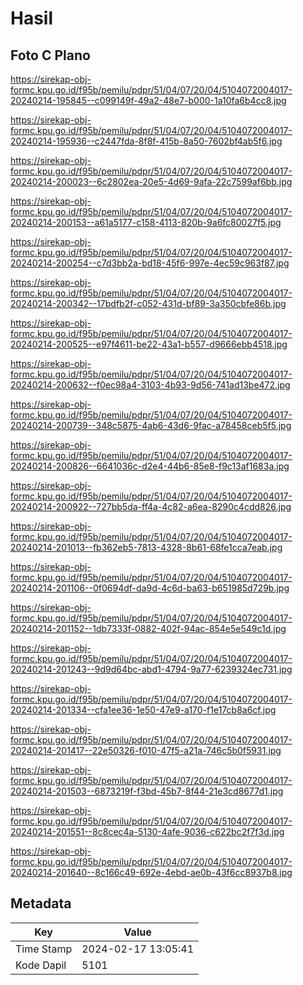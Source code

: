 # Hasil

## Foto C Plano

https://sirekap-obj-formc.kpu.go.id/f95b/pemilu/pdpr/51/04/07/20/04/5104072004017-20240214-195845--c099149f-49a2-48e7-b000-1a10fa6b4cc8.jpg

https://sirekap-obj-formc.kpu.go.id/f95b/pemilu/pdpr/51/04/07/20/04/5104072004017-20240214-195936--c2447fda-8f8f-415b-8a50-7602bf4ab5f6.jpg

https://sirekap-obj-formc.kpu.go.id/f95b/pemilu/pdpr/51/04/07/20/04/5104072004017-20240214-200023--6c2802ea-20e5-4d69-9afa-22c7599af6bb.jpg

https://sirekap-obj-formc.kpu.go.id/f95b/pemilu/pdpr/51/04/07/20/04/5104072004017-20240214-200153--a61a5177-c158-4113-820b-9a6fc80027f5.jpg

https://sirekap-obj-formc.kpu.go.id/f95b/pemilu/pdpr/51/04/07/20/04/5104072004017-20240214-200254--c7d3bb2a-bd18-45f6-997e-4ec59c963f87.jpg

https://sirekap-obj-formc.kpu.go.id/f95b/pemilu/pdpr/51/04/07/20/04/5104072004017-20240214-200342--17bdfb2f-c052-431d-bf89-3a350cbfe86b.jpg

https://sirekap-obj-formc.kpu.go.id/f95b/pemilu/pdpr/51/04/07/20/04/5104072004017-20240214-200525--e97f4611-be22-43a1-b557-d9666ebb4518.jpg

https://sirekap-obj-formc.kpu.go.id/f95b/pemilu/pdpr/51/04/07/20/04/5104072004017-20240214-200632--f0ec98a4-3103-4b93-9d56-741ad13be472.jpg

https://sirekap-obj-formc.kpu.go.id/f95b/pemilu/pdpr/51/04/07/20/04/5104072004017-20240214-200739--348c5875-4ab6-43d6-9fac-a78458ceb5f5.jpg

https://sirekap-obj-formc.kpu.go.id/f95b/pemilu/pdpr/51/04/07/20/04/5104072004017-20240214-200826--6641036c-d2e4-44b6-85e8-f9c13af1683a.jpg

https://sirekap-obj-formc.kpu.go.id/f95b/pemilu/pdpr/51/04/07/20/04/5104072004017-20240214-200922--727bb5da-ff4a-4c82-a6ea-8290c4cdd826.jpg

https://sirekap-obj-formc.kpu.go.id/f95b/pemilu/pdpr/51/04/07/20/04/5104072004017-20240214-201013--fb362eb5-7813-4328-8b61-68fe1cca7eab.jpg

https://sirekap-obj-formc.kpu.go.id/f95b/pemilu/pdpr/51/04/07/20/04/5104072004017-20240214-201106--0f0694df-da9d-4c6d-ba63-b651985d729b.jpg

https://sirekap-obj-formc.kpu.go.id/f95b/pemilu/pdpr/51/04/07/20/04/5104072004017-20240214-201152--1db7333f-0882-402f-94ac-854e5e549c1d.jpg

https://sirekap-obj-formc.kpu.go.id/f95b/pemilu/pdpr/51/04/07/20/04/5104072004017-20240214-201243--9d9d64bc-abd1-4794-9a77-6239324ec731.jpg

https://sirekap-obj-formc.kpu.go.id/f95b/pemilu/pdpr/51/04/07/20/04/5104072004017-20240214-201334--cfa1ee36-1e50-47e9-a170-f1e17cb8a6cf.jpg

https://sirekap-obj-formc.kpu.go.id/f95b/pemilu/pdpr/51/04/07/20/04/5104072004017-20240214-201417--22e50326-f010-47f5-a21a-746c5b0f5931.jpg

https://sirekap-obj-formc.kpu.go.id/f95b/pemilu/pdpr/51/04/07/20/04/5104072004017-20240214-201503--6873219f-f3bd-45b7-8f44-21e3cd8677d1.jpg

https://sirekap-obj-formc.kpu.go.id/f95b/pemilu/pdpr/51/04/07/20/04/5104072004017-20240214-201551--8c8cec4a-5130-4afe-9036-c622bc2f7f3d.jpg

https://sirekap-obj-formc.kpu.go.id/f95b/pemilu/pdpr/51/04/07/20/04/5104072004017-20240214-201640--8c166c49-692e-4ebd-ae0b-43f6cc8937b8.jpg


## Metadata

| Key        | Value               |
| ---------- | ------------------- |
| Time Stamp | 2024-02-17 13:05:41 |
| Kode Dapil | 5101                |



